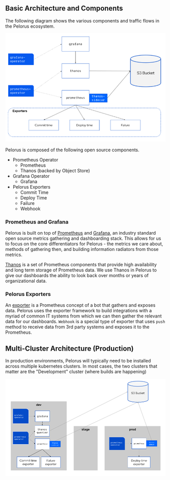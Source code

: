 ## Basic Architecture and Components

The following diagram shows the various components and traffic flows in the Pelorus ecosystem.

![Pelorus Architecture Diagram](img/architecture.png)

Pelorus is composed of the following open source components.

* Prometheus Operator
    * Prometheus
    * Thanos (backed by Object Store)
* Grafana Operator
    * Grafana
* Pelorus Exporters
    * Commit Time
    * Deploy Time
    * Failure
    * Webhook

### Prometheus and Grafana

Pelorus is built on top of [Prometheus](https://prometheus.io/) and [Grafana](https://grafana.com/), an industry standard open source metrics gathering and dashboarding stack. This allows for us to focus on the core differentiators for Pelorus - the metrics we care about, methods of gathering then, and building information radiators from those metrics.

[Thanos](https://thanos.io/) is a set of Prometheus components that provide high availability and long term storage of Prometheus data. We use Thanos in Pelorus to give our dashboards the ability to look back over months or years of organizational data.

### Pelorus Exporters

An [exporter](https://prometheus.io/docs/instrumenting/exporters/) is a Prometheus concept of a bot that gathers and exposes data. Pelorus uses the exporter framework to build integrations with a myriad of common IT systems from which we can then gather the relevant data for our dashboards. `Webhook` is a special type of exporter that uses `push` method to receive data from 3rd party systems and exposes it to the Prometheus.


## Multi-Cluster Architecture (Production)

In production environments, Pelorus will typically need to be installed across multiple kubernetes clusters. In most cases, the two clusters that matter are the "Development" cluster (where builds are happening)

![Pelorus Multi-Cluster Architecture](img/multi-cluster_architecture.png)

